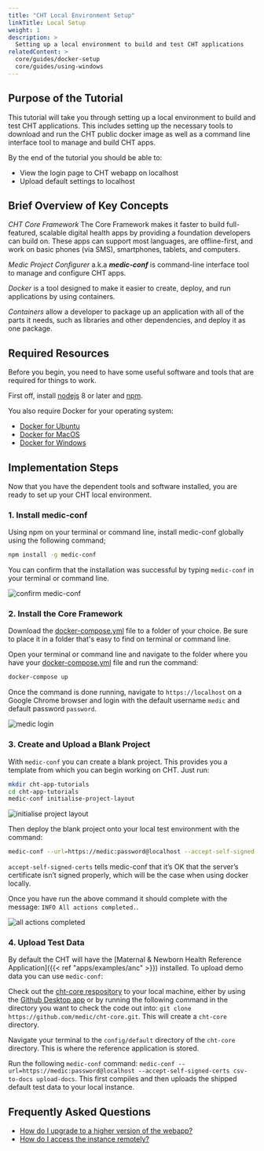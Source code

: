 ```yaml
---
title: "CHT Local Environment Setup"
linkTitle: Local Setup
weight: 1
description: >
  Setting up a local environment to build and test CHT applications
relatedContent: >
  core/guides/docker-setup
  core/guides/using-windows
---
```


## Purpose of the Tutorial

This tutorial will take you through setting up a local environment to build and test CHT applications. This includes setting up the necessary tools to download and run the CHT public docker image as well as a command line interface tool to manage and build CHT apps.

By the end of the tutorial you should be able to:

- View the login page to CHT webapp on localhost
- Upload default settings to localhost

## Brief Overview of Key Concepts

*CHT Core Framework* The Core Framework makes it faster to build full-featured, scalable digital health apps by providing a foundation developers can build on. These apps can support most languages, are offline-first, and work on basic phones (via SMS), smartphones, tablets, and computers.

*Medic Project Configurer* a.k.a ***medic-conf*** is command-line interface tool to manage and configure CHT apps.

*Docker* is a tool designed to make it easier to create, deploy, and run applications by using containers.  

*Containers* allow a developer to package up an application with all of the parts it needs, such as libraries and other dependencies, and deploy it as one package.

## Required Resources

Before you begin, you need to have some useful software and tools that are required for things to work.

First off, install [nodejs](https://nodejs.org/en/) 8 or later and [npm](https://www.npmjs.com/get-npm).

You also require Docker for your operating system:

- [Docker for Ubuntu](https://docs.docker.com/engine/install/ubuntu/)
- [Docker for MacOS](https://hub.docker.com/editions/community/docker-ce-desktop-mac)
- [Docker for Windows](https://hub.docker.com/editions/community/docker-ce-desktop-windows)

## Implementation Steps

Now that you have the dependent tools and software installed, you are ready to set up your CHT local environment.

### 1. Install medic-conf

Using npm on your terminal or command line, install medic-conf globally using the following command;

```zsh
npm install -g medic-conf
```

You can confirm that the installation was successful by typing `medic-conf` in your terminal or command line.

![confirm medic-conf](confirm-medic-conf.png "Confirm medic-conf")

### 2. Install the Core Framework

Download the [docker-compose.yml](https://github.com/medic/cht-core/blob/master/docker-compose.yml) file to a folder of your choice. Be sure to place it in a folder that's easy to find on terminal or command line.

Open your terminal or command line and navigate to the folder where you have your [docker-compose.yml](https://github.com/medic/cht-core/blob/master/docker-compose.yml) file and run the command:

```zsh
docker-compose up
```

Once the command is done running, navigate to `https://localhost` on a Google Chrome browser and login with the default username `medic` and default password `password`.

![medic login](medic-login.png "Medic login")

### 3. Create and Upload a Blank Project

With `medic-conf` you can create a blank project. This provides you a template from which you can begin working on CHT. Just run:

```zsh
mkdir cht-app-tutorials
cd cht-app-tutorials
medic-conf initialise-project-layout
```

![initialise project layout](init-project-layout.png "Initialise project layout")

Then deploy the blank project onto your local test environment with the command:

```zsh
medic-conf --url=https://medic:password@localhost --accept-self-signed-certs
```

`accept-self-signed-certs` tells medic-conf that it’s OK that the server’s certificate isn’t signed properly, which will be the case when using docker locally.

Once you have run the above command it should complete with the message: `INFO All actions completed.`.

![all actions completed](all-actions-completed.png "All actions completed")

### 4. Upload Test Data

By default the CHT will have the [Maternal & Newborn Health Reference Application]({{< ref "apps/examples/anc" >}}) installed. To upload demo data you can use `medic-conf`:

Check out the [cht-core respository](https://github.com/medic/cht-core) to your local machine, either by using the [Github Desktop app](https://desktop.github.com/) or by running the following command in the directory you want to check the code out into: `git clone https://github.com/medic/cht-core.git`. This will create a `cht-core` directory.

Navigate your terminal to the `config/default` directory of the `cht-core` directory. This is where the reference application is stored.

Run the following `medic-conf` command: `medic-conf --url=https://medic:password@localhost --accept-self-signed-certs csv-to-docs upload-docs`. This first compiles and then uploads the shipped default test data to your local instance.

## Frequently Asked Questions

- [How do I upgrade to a higher version of the webapp?](https://forum.communityhealthtoolkit.org/t/cant-upgrade-to-3-8-version/608)
- [How do I access the instance remotely?](https://forum.communityhealthtoolkit.org/t/unable-to-install-core-framework-in-cloud-instance/533)
